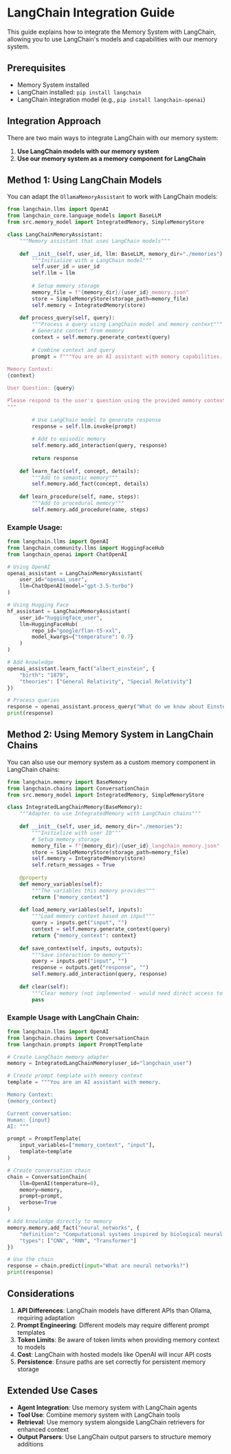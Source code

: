 # LangChain Integration Guide

This guide explains how to integrate the Memory System with LangChain, allowing you to use LangChain's models and capabilities with our memory system.

## Prerequisites

- Memory System installed
- LangChain installed: `pip install langchain`
- LangChain integration model (e.g., `pip install langchain-openai`)

## Integration Approach

There are two main ways to integrate LangChain with our memory system:

1. **Use LangChain models with our memory system**
2. **Use our memory system as a memory component for LangChain**

## Method 1: Using LangChain Models

You can adapt the `OllamaMemoryAssistant` to work with LangChain models:

```python
from langchain.llms import OpenAI
from langchain_core.language_models import BaseLLM
from src.memory_model import IntegratedMemory, SimpleMemoryStore

class LangChainMemoryAssistant:
    """Memory assistant that uses LangChain models"""
    
    def __init__(self, user_id, llm: BaseLLM, memory_dir="./memories"):
        """Initialize with a LangChain model"""
        self.user_id = user_id
        self.llm = llm
        
        # Setup memory storage
        memory_file = f"{memory_dir}/{user_id}_memory.json"
        store = SimpleMemoryStore(storage_path=memory_file)
        self.memory = IntegratedMemory(store)
    
    def process_query(self, query):
        """Process a query using LangChain model and memory context"""
        # Generate context from memory
        context = self.memory.generate_context(query)
        
        # Combine context and query
        prompt = f"""You are an AI assistant with memory capabilities.
        
Memory Context:
{context}

User Question: {query}

Please respond to the user's question using the provided memory context where relevant.
"""
        
        # Use LangChain model to generate response
        response = self.llm.invoke(prompt)
        
        # Add to episodic memory
        self.memory.add_interaction(query, response)
        
        return response
    
    def learn_fact(self, concept, details):
        """Add to semantic memory"""
        self.memory.add_fact(concept, details)
    
    def learn_procedure(self, name, steps):
        """Add to procedural memory"""
        self.memory.add_procedure(name, steps)
```

### Example Usage:

```python
from langchain.llms import OpenAI
from langchain_community.llms import HuggingFaceHub
from langchain_openai import ChatOpenAI

# Using OpenAI
openai_assistant = LangChainMemoryAssistant(
    user_id="openai_user",
    llm=ChatOpenAI(model="gpt-3.5-turbo")
)

# Using Hugging Face
hf_assistant = LangChainMemoryAssistant(
    user_id="huggingface_user",
    llm=HuggingFaceHub(
        repo_id="google/flan-t5-xxl", 
        model_kwargs={"temperature": 0.7}
    )
)

# Add knowledge
openai_assistant.learn_fact("albert_einstein", {
    "birth": "1879",
    "theories": ["General Relativity", "Special Relativity"]
})

# Process queries
response = openai_assistant.process_query("What do we know about Einstein?")
print(response)
```

## Method 2: Using Memory System in LangChain Chains

You can also use our memory system as a custom memory component in LangChain chains:

```python
from langchain.memory import BaseMemory
from langchain.chains import ConversationChain
from src.memory_model import IntegratedMemory, SimpleMemoryStore

class IntegratedLangChainMemory(BaseMemory):
    """Adapter to use IntegratedMemory with LangChain chains"""
    
    def __init__(self, user_id, memory_dir="./memories"):
        """Initialize with user ID"""
        # Setup memory storage
        memory_file = f"{memory_dir}/{user_id}_langchain_memory.json"
        store = SimpleMemoryStore(storage_path=memory_file)
        self.memory = IntegratedMemory(store)
        self.return_messages = True
    
    @property
    def memory_variables(self):
        """The variables this memory provides"""
        return ["memory_context"]
    
    def load_memory_variables(self, inputs):
        """Load memory context based on input"""
        query = inputs.get("input", "")
        context = self.memory.generate_context(query)
        return {"memory_context": context}
    
    def save_context(self, inputs, outputs):
        """Save interaction to memory"""
        query = inputs.get("input", "")
        response = outputs.get("response", "")
        self.memory.add_interaction(query, response)
    
    def clear(self):
        """Clear memory (not implemented - would need direct access to store)"""
        pass
```

### Example Usage with LangChain Chain:

```python
from langchain.llms import OpenAI
from langchain.chains import ConversationChain
from langchain.prompts import PromptTemplate

# Create LangChain memory adapter
memory = IntegratedLangChainMemory(user_id="langchain_user")

# Create prompt template with memory context
template = """You are an AI assistant with memory.

Memory Context:
{memory_context}

Current conversation:
Human: {input}
AI: """

prompt = PromptTemplate(
    input_variables=["memory_context", "input"],
    template=template
)

# Create conversation chain
chain = ConversationChain(
    llm=OpenAI(temperature=0),
    memory=memory,
    prompt=prompt,
    verbose=True
)

# Add knowledge directly to memory
memory.memory.add_fact("neural_networks", {
    "definition": "Computational systems inspired by biological neural networks",
    "types": ["CNN", "RNN", "Transformer"]
})

# Use the chain
response = chain.predict(input="What are neural networks?")
print(response)
```

## Considerations

1. **API Differences**: LangChain models have different APIs than Ollama, requiring adaptation
2. **Prompt Engineering**: Different models may require different prompt templates
3. **Token Limits**: Be aware of token limits when providing memory context to models
4. **Cost**: LangChain with hosted models like OpenAI will incur API costs
5. **Persistence**: Ensure paths are set correctly for persistent memory storage

## Extended Use Cases

- **Agent Integration**: Use memory system with LangChain agents
- **Tool Use**: Combine memory system with LangChain tools
- **Retrieval**: Use memory system alongside LangChain retrievers for enhanced context
- **Output Parsers**: Use LangChain output parsers to structure memory additions 